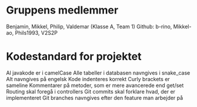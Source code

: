 
# Gruppens medlemmer
Benjamin, Mikkel, Philip, Valdemar (Klasse A, Team 1)
Github: b-rino, Mikkel-ao, Phils1993, V2S2P

# Kodestandard for projektet
Al javakode er i camelCase
Alle tabeller i databasen navngives i snake_case
Alt navngives på engelsk
Kode indenteres korrekt
Curly brackets er sameline
Kommentarer på metoder, som er mere avancerede end get/set
Routing skal foregå i controllers
Git commits skal forklare hvad, der er implementeret
Git branches navngives efter den feature man arbejder på